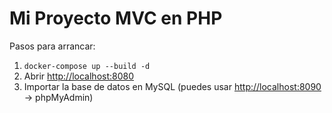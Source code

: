 # Mi Proyecto MVC en PHP

Pasos para arrancar:
1. `docker-compose up --build -d`
2. Abrir [http://localhost:8080](http://localhost:8080)
3. Importar la base de datos en MySQL (puedes usar [http://localhost:8090](http://localhost:8090) -> phpMyAdmin)

